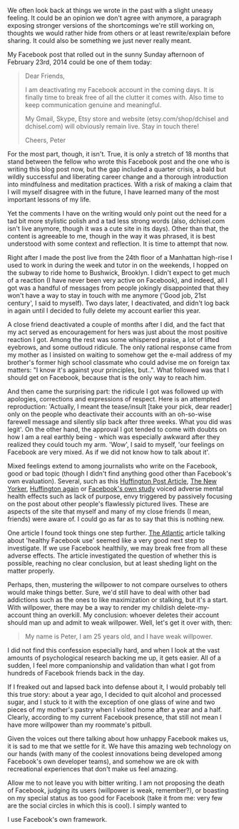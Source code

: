 We often look back at things we wrote in the past with a slight uneasy feeling. It could be an opinion we don't agree with anymore, a paragraph exposing stronger versions of the shortcomings we're still working on, thoughts we would rather hide from others or at least rewrite/explain before sharing. It could also be something we just never really meant.

My Facebook post that rolled out in the sunny Sunday afternoon of February 23rd, 2014 could be one of them today:

> Dear Friends,
>
> I am deactivating my Facebook account in the coming days. It is finally time to break free of all the clutter it comes with. Also time to keep communication genuine and meaningful.
>
> My Gmail, Skype, Etsy store and website (etsy.com/shop/dchisel and dchisel.com) will obviously remain live. Stay in touch there!
>
> Cheers,
> Peter

For the most part, though, it isn't. True, it is only a stretch of 18 months that stand between the fellow who wrote this Facebook post and the one who is writing this blog post now, but the gap included a quarter crisis, a bald but wildly successful and liberating career change and a thorough introduction into mindfulness and meditation practices. With a risk of making a claim that I will myself disagree with in the future, I have learned many of the most important lessons of my life.

Yet the comments I have on the writing would only point out the need for a tad bit more stylistic polish and a tad less strong words (also, dchisel.com isn't live anymore, though it was a cute site in its days). Other than that, the content is agreeable to me, though in the way it was phrased, it is best understood with some context and reflection. It is time to attempt that now.

Right after I made the post live from the 24th floor of a Manhattan high-rise I used to work in during the week and tutor in on the weekends, I hopped on the subway to ride home to Bushwick, Brooklyn. I didn't expect to get much of a reaction (I have never been very active on Facebook), and indeed, all I got was a handful of messages from people jokingly disappointed that they won't have a way to stay in touch with me anymore ('Good job, 21st century', I said to myself). Two days later, I deactivated, and didn't log back in again until I decided to fully delete my account earlier this year.

A close friend deactivated a couple of months after I did, and the fact that my act served as encouragement for hers was just about the most positive reaction I got. Among the rest was some whispered praise, a lot of lifted eyebrows, and some outloud ridicule. The only rational response came from my mother as I insisted on waiting to somehow get the e-mail address of my brother's former high school classmate who could advise me on foreign tax matters: "I know it's against your principles, but..". What followed was that I should get on Facebook, because that is the only way to reach him.

And then came the surprising part: the ridicule I got was followed up with apologies, corrections and expressions of respect. Here is an attempted reproduction: 'Actually, I meant the tease/insult [take your pick, dear reader] only on the people who deactivate their accounts with an oh-so-wise farewell message and silently slip back after three weeks. What you did was legit'. On the other hand, the approval I got tended to come with doubts on how I am a real earthly being - which was especially awkward after they realized they could touch my arm. 'Wow', I said to myself, 'our feelings on Facebook are very mixed. As if we did not know how to talk about it'.

Mixed feelings extend to among journalists who write on the Facebook, good or bad topic (though I didn't find anything good other than Facebook's own evaluation). Several, such as this [Huffington Post Article](http://www.huffingtonpost.com/2014/07/17/facebook-study_n_5595890.html), [The New Yorker](http://www.newyorker.com/tech/elements/how-facebook-makes-us-unhappy), [Huffington again](http://www.huffingtonpost.com/2013/01/22/facebook-study-envy_n_2526549.html) or [Facebook's own study](http://www.huffingtonpost.com/2014/06/29/facebook-experiment-psychological_n_5540018.html) voiced adverse mental health effects such as lack of purpose, envy triggered by passively focusing on the post about other people's flawlessly pictured lives. These are aspects of the site that myself and many of my close friends (I mean, friends) were aware of. I could go as far as to say that this is nothing new.

One article I found took things one step further. [The Atlantic](http://www.theatlantic.com/health/archive/2015/04/ways-to-use-facebook-without-feeling-depressed/389916/) article talking about 'healthy Facebook use' seemed like a very good next step to investigate. If we use Facebook healthily, we may break free from all these adverse effects. The article investigated the question of whether this is possible, reaching no clear conclusion, but at least sheding light on the matter properly.

Perhaps, then, mustering the willpower to not compare ourselves to others would make things better. Sure, we'd still have to deal with other bad addictions such as the ones to like maximization or stalking, but it's a start. With willpower, there may be a way to render my childish delete-my-account thing an overkill. My conclusion: whoever deletes their account should man up and admit to weak willpower. Well, let's get it over with, then:

> My name is Peter, I am 25 years old, and I have weak willpower.

I did not find this confession especially hard, and when I look at the vast amounts of psychological research backing me up, it gets easier. All of a sudden, I feel more companionship and validation than what I got from hundreds of Facebook friends back in the day.

If I freaked out and lapsed back into defense about it, I would probably tell this true story: about a year ago, I decided to quit alcohol and processed sugar, and I stuck to it with the exception of one glass of wine and two pieces of my mother's pastry when I visited home after a year and a half. Clearly, according to my current Facebook presence, that still not mean I have more willpower than my roommate's pitbull.

Given the voices out there talking about how unhappy Facebook makes us, it is sad to me that we settle for it. We have this amazing web technology on our hands (with many of the coolest innovations being developed among Facebook's own developer teams), and somehow we are ok with recreational experiences that don't make us feel amazing.

Allow me to not leave you with bitter writing. I am not proposing the death of Facebook, judging its users (willpower is weak, remember?), or boasting on my special status as too good for Facebook (take it from me: very few are the social circles in which this is cool). I simply wanted to

I use Facebook's own framework.